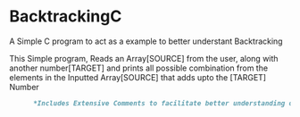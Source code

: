# BacktrackingC
A Simple C program to act as a example to better understant Backtracking

This Simple program, Reads an Array[SOURCE] from the user, along with another number[TARGET]
and prints all possible combination from the elements in the Inputted Array[SOURCE]
that adds upto the [TARGET] Number

```markdown
      *Includes Extensive Comments to facilitate better understanding of code
```
